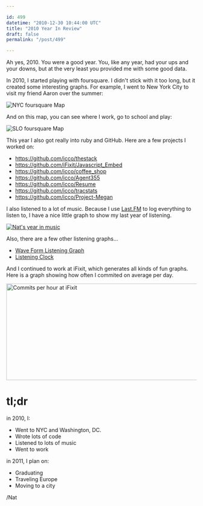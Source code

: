 ```yaml
---

id: 499
datetime: "2010-12-30 10:44:00 UTC"
title: "2010 Year In Review"
draft: false
permalink: "/post/499"

---
```


Ah yes, 2010. You were a good year. You, like any year, had your ups and your downs, but at the very least you provided me with some good data.

In 2010, I started playing with foursquare. I didn't stick with it too long, but it created some interesting graphs. For example, I went to New York City to visit my friend Aaron over the summer:

![NYC foursquare Map](/images/2010/12/WhereDoYouGo-NYC_1293130554237.png)

And on this map, you can see where I work, go to school and play:

![SLO foursquare Map](/images/2010/12/WhereDoYouGo-SLO_1293070143638.png)

This year I also got really into ruby and GitHub. Here are a few projects I worked on:

 * <https://github.com/icco/thestack>
 * <https://github.com/iFixit/Javascript_Embed>
 * <https://github.com/icco/coffee_shop>
 * <https://github.com/icco/Agent355>
 * <https://github.com/icco/Resume>
 * <https://github.com/icco/tracstats>
 * <https://github.com/icco/Project-Megan>

I also listened to a lot of music. Because I use [Last.FM](http://last.fm) to log everything to listen to, I have a nice little graph to show my last year of listening.

[![Nat's year in music](/images/2010/12/lastfm_balloon_t.png)](/images/2010/12/lastfm_balloon.png)

Also, there are a few other listening graphs...

 * [Wave Form Listening Graph](/images/2010/12/lastfm2010.pdf)
 * [Listening Clock](/images/2010/12/ListeningClock-Last.fmPlayground_1293132524380.png)

And I continued to work at iFixit, which generates all kinds of fun graphs. Here is a graph showing how often I commited on average per day.

<a href="http://www.flickr.com/photos/icco/5029867565/" title="Commits per hour at iFixit by Nat W, on Flickr"><img src="http://farm5.static.flickr.com/4152/5029867565_fe791057b8_z.jpg" width="526" height="255" alt="Commits per hour at iFixit" /></a>

# tl;dr

in 2010, I:

 * Went to NYC and Washington, DC.
 * Wrote lots of code
 * Listened to lots of music
 * Went to work

in 2011, I plan on:

 * Graduating
 * Traveling Europe
 * Moving to a city

/Nat


